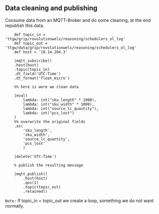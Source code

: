 ## Data cleaning and publishing

Consume data from an MQTT-Broker and do some cleaning, at the end republish this data.
```dfs
    def topic_in = 'ttgw/grip/rovolutionwels/reasoning/schedulers_ol_log'
    def topic_out = 'ttgw/data/grip/rovolutionwels/reasoning/schedulers_ol_log'
    def host = '10.14.204.3'
    
    |mqtt_subscribe()
    .host(host) 
    .topic(topic_in)
    .dt_field('UTC-Time')
    .dt_format('float_micro')
     
    %% here is were we clean data
    
    |eval(
        lambda: int("sku_length" * 1000),
        lambda: int("sku_width" * 1000),
        lambda: int("source_lc_quantity"),
        lambda: int("pcs_lost")
    )
    %% overwrite the original fields 
    .as(
        'sku_length',
        'sku_width',
        'source_lc_quantity',
        'pcs_lost'
        )

    |delete('UTC-Time')

    % publish the resulting message 

    |mqtt_publish()
        .host(host) 
        .qos(1)
        .topic(topic_out)
        .retained()
```

`Note:`
If topic_in = topic_out we create a loop, something we do not want normally.
